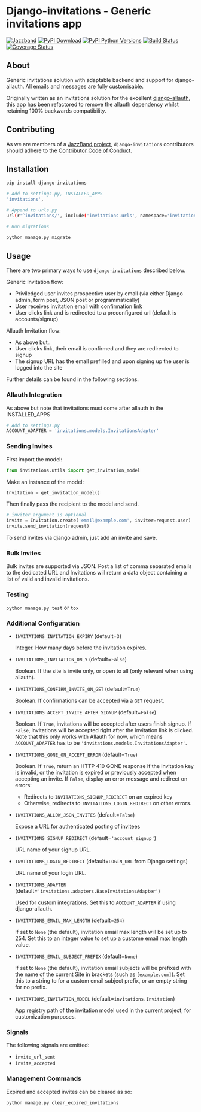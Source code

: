 # Django-invitations - Generic invitations app

[![Jazzband](https://jazzband.co/static/img/badge.svg)](https://jazzband.co/)
[![PyPI Download](https://img.shields.io/pypi/v/django-invitations.svg)](https://pypi.python.org/pypi/django-invitations)
[![PyPI Python Versions](https://img.shields.io/pypi/pyversions/django-invitations.svg)](https://pypi.python.org/pypi/django-invitations)
[![Build Status](https://travis-ci.org/bee-keeper/django-invitations.svg?branch=master)](https://travis-ci.org/bee-keeper/django-invitations)
[![Coverage Status](https://coveralls.io/repos/bee-keeper/django-invitations/badge.svg?branch=master&service=github)](https://coveralls.io/github/bee-keeper/django-invitations?branch=master)

## About

Generic invitations solution with adaptable backend and support for django-allauth.  All emails and messages are fully customisable.

Originally written as an invitations solution for the excellent [django-allauth](https://github.com/pennersr/django-allauth), this app has been refactored to remove the allauth dependency whilst retaining 100% backwards compatibility.

## Contributing

As we are members of a [JazzBand project](https://jazzband.co/projects), `django-invitations` contributors should adhere to the [Contributor Code of Conduct](https://jazzband.co/about/conduct).

## Installation

```bash
pip install django-invitations

# Add to settings.py, INSTALLED_APPS
'invitations',

# Append to urls.py
url(r'^invitations/', include('invitations.urls', namespace='invitations')),

# Run migrations

python manage.py migrate
```

## Usage

There are two primary ways to use `django-invitations` described below.

Generic Invitation flow:

* Priviledged user invites prospective user by email (via either Django admin, form post, JSON post or programmatically)
* User receives invitation email with confirmation link
* User clicks link and is redirected to a preconfigured url (default is accounts/signup)

Allauth Invitation flow:

* As above but..
* User clicks link, their email is confirmed and they are redirected to signup
* The signup URL has the email prefilled and upon signing up the user is logged into the site

Further details can be found in the following sections.

### Allauth Integration

As above but note that invitations must come after allauth in the INSTALLED_APPS

```python
# Add to settings.py
ACCOUNT_ADAPTER = 'invitations.models.InvitationsAdapter'
```

### Sending Invites

First import the model:

```python
from invitations.utils import get_invitation_model
```

Make an instance of the model:

```python
Invitation = get_invitation_model()
```

Then finally pass the recipient to the model and send.

```python
# inviter argument is optional
invite = Invitation.create('email@example.com', inviter=request.user)
invite.send_invitation(request)
```

To send invites via django admin, just add an invite and save.

### Bulk Invites

Bulk invites are supported via JSON.  Post a list of comma separated emails to the dedicated URL and Invitations will return a data object containing a list of valid and invalid invitations.

### Testing

`python manage.py test` or `tox`

### Additional Configuration

* `INVITATIONS_INVITATION_EXPIRY` (default=`3`)

    Integer.  How many days before the invitation expires.

* `INVITATIONS_INVITATION_ONLY` (default=`False`)

    Boolean.  If the site is invite only, or open to all (only relevant when using allauth).

* `INVITATIONS_CONFIRM_INVITE_ON_GET` (default=`True`)

    Boolean. If confirmations can be accepted via a `GET` request.

* `INVITATIONS_ACCEPT_INVITE_AFTER_SIGNUP` (default=`False`)

    Boolean. If `True`, invitations will be accepted after users finish signup.
    If `False`, invitations will be accepted right after the invitation link is clicked.
    Note that this only works with Allauth for now, which means `ACCOUNT_ADAPTER` has to be
    `'invitations.models.InvitationsAdapter'`.

* `INVITATIONS_GONE_ON_ACCEPT_ERROR` (default=`True`)

    Boolean. If `True`, return an HTTP 410 GONE response if the invitation key
    is invalid, or the invitation is expired or previously accepted when
    accepting an invite. If `False`, display an error message and redirect on
    errors:

  * Redirects to `INVITATIONS_SIGNUP_REDIRECT` on an expired key
  * Otherwise, redirects to `INVITATIONS_LOGIN_REDIRECT` on other errors.

* `INVITATIONS_ALLOW_JSON_INVITES` (default=`False`)

    Expose a URL for authenticated posting of invitees

* `INVITATIONS_SIGNUP_REDIRECT` (default=`'account_signup'`)

    URL name of your signup URL.

* `INVITATIONS_LOGIN_REDIRECT` (default=`LOGIN_URL` from Django settings)

    URL name of your login URL.

* `INVITATIONS_ADAPTER` (default=`'invitations.adapters.BaseInvitationsAdapter'`)

    Used for custom integrations. Set this to `ACCOUNT_ADAPTER` if using django-allauth.

* `INVITATIONS_EMAIL_MAX_LENGTH` (default=`254`)

    If set to `None` (the default), invitation email max length will be set up to 254. Set this to an integer value to set up a custome email max length value.

* `INVITATIONS_EMAIL_SUBJECT_PREFIX` (default=`None`)

    If set to `None` (the default), invitation email subjects will be prefixed with the name of the current Site in brackets (such as `[example.com]`). Set this to a string to for a custom email subject prefix, or an empty string for no prefix.

* `INVITATIONS_INVITATION_MODEL` (default=`invitations.Invitation`)

    App registry path of the invitation model used in the current project, for customization purposes.

### Signals

The following signals are emitted:

* `invite_url_sent`
* `invite_accepted`

### Management Commands

Expired and accepted invites can be cleared as so:

`python manage.py clear_expired_invitations`
